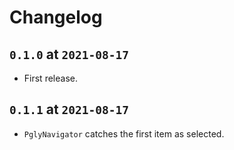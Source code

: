 # Changelog

## `0.1.0` at `2021-08-17`

* First release.

## `0.1.1` at `2021-08-17`

* `PglyNavigator` catches the first item as selected.

